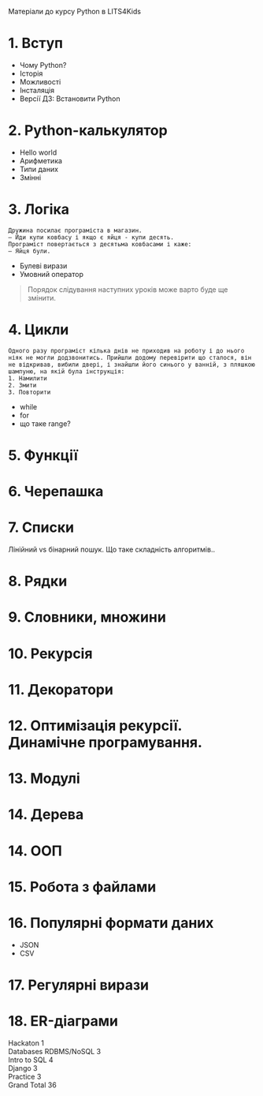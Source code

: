 Матеріали до курсу Python в LITS4Kids

# 1. Вступ
* Чому Python? 
* Історія
* Можливості
* Інсталяція
* Версії
ДЗ: Встановити Python

# 2. Python-калькулятор
* Hello world
* Арифметика
* Типи даних
* Змінні

# 3. Логіка
```
Дружина посилає програміста в магазин.
– Йди купи ковбасу і якщо є яйця - купи десять. 
Програміст повертається з десятьма ковбасами і каже:
– Яйця були. 
```

* Булеві вирази
* Умовний оператор

> Порядок слідування наступних уроків може варто буде ще змінити.

# 4. Цикли
```
Одного разу програміст кілька днів не приходив на роботу і до нього ніяк не могли додзвонитись. Прийшли додому перевірити що сталося, він не відкривав, вибили двері, і знайшли його синього у ванній, з пляшкою шампуню, на якій була інструкція:
1. Намилити
2. Змити
3. Повторити
```
* while
* for
* що таке range?

# 5. Функції

# 6. Черепашка

# 7. Списки

Лінійний vs бінарний пошук. Що таке складність алгоритмів..

# 8. Рядки 

# 9. Словники, множини

# 10. Рекурсія

# 11. Декоратори

# 12. Оптимізація рекурсії. Динамічне програмування.

# 13. Модулі

# 14. Дерева

# 14. ООП

# 15. Робота з файлами

# 16. Популярні формати даних
* JSON
* CSV

# 17. Регулярні вирази

# 18. ER-діаграми 
Hackaton		1	
Databases RDBMS/NoSQL		3	
Intro to SQL		4	
Django		3	
Practice		3	
	Grand Total	36	
